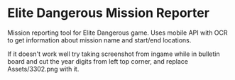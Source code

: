 # Elite Dangerous Mission Reporter

Mission reporting tool for Elite Dangerous game.
Uses mobile API with OCR to get information about mission name and start/end locations.

If it doesn't work well try taking screenshot from ingame while in bulletin board and cut the year digits from left top corner, 
and replace Assets/3302.png with it.
